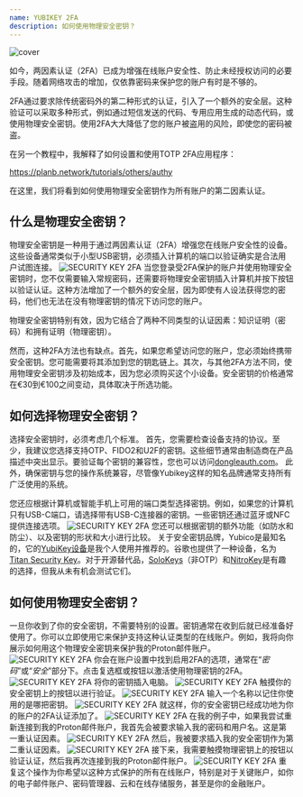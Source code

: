 ```yaml
---
name: YUBIKEY 2FA
description: 如何使用物理安全密钥？
---
```

![cover](assets/cover.webp)

如今，两因素认证（2FA）已成为增强在线账户安全性、防止未经授权访问的必要手段。随着网络攻击的增加，仅依靠密码来保护您的账户有时是不够的。

2FA通过要求除传统密码外的第二种形式的认证，引入了一个额外的安全层。这种验证可以采取多种形式，例如通过短信发送的代码、专用应用生成的动态代码，或使用物理安全密钥。使用2FA大大降低了您的账户被盗用的风险，即使您的密码被盗。

在另一个教程中，我解释了如何设置和使用TOTP 2FA应用程序：

https://planb.network/tutorials/others/authy

在这里，我们将看到如何使用物理安全密钥作为所有账户的第二因素认证。

## 什么是物理安全密钥？

物理安全密钥是一种用于通过两因素认证（2FA）增强您在线账户安全性的设备。这些设备通常类似于小型USB密钥，必须插入计算机的端口以验证确实是合法用户试图连接。
![SECURITY KEY 2FA](assets/notext/01.webp)
当您登录受2FA保护的账户并使用物理安全密钥时，您不仅需要输入常规密码，还需要将物理安全密钥插入计算机并按下按钮以验证认证。这种方法增加了一个额外的安全层，因为即使有人设法获得您的密码，他们也无法在没有物理密钥的情况下访问您的账户。

物理安全密钥特别有效，因为它结合了两种不同类型的认证因素：知识证明（密码）和拥有证明（物理密钥）。

然而，这种2FA方法也有缺点。首先，如果您希望访问您的账户，您必须始终携带安全密钥。您可能需要将其添加到您的钥匙链上。其次，与其他2FA方法不同，使用物理安全密钥涉及初始成本，因为您必须购买这个小设备。安全密钥的价格通常在€30到€100之间变动，具体取决于所选功能。

## 如何选择物理安全密钥？

选择安全密钥时，必须考虑几个标准。
首先，您需要检查设备支持的协议。至少，我建议您选择支持OTP、FIDO2和U2F的密钥。这些细节通常由制造商在产品描述中突出显示。要验证每个密钥的兼容性，您也可以访问[dongleauth.com](https://www.dongleauth.com/dongles/)。
此外，确保密钥与您的操作系统兼容，尽管像Yubikey这样的知名品牌通常支持所有广泛使用的系统。

您还应根据计算机或智能手机上可用的端口类型选择密钥。例如，如果您的计算机只有USB-C端口，请选择带有USB-C连接器的密钥。一些密钥还通过蓝牙或NFC提供连接选项。
![SECURITY KEY 2FA](assets/notext/02.webp)
您还可以根据密钥的额外功能（如防水和防尘）、以及密钥的形状和大小进行比较。
关于安全密钥品牌，Yubico是最知名的，它的[YubiKey设备](https://www.yubico.com/)是我个人使用并推荐的。谷歌也提供了一种设备，名为[Titan Security Key](https://store.google.com/fr/product/titan_security_key)。对于开源替代品，[SoloKeys](https://solokeys.com/)（非OTP）和[NitroKey](https://www.nitrokey.com/products/nitrokeys)是有趣的选择，但我从未有机会测试它们。
## 如何使用物理安全密钥？

一旦你收到了你的安全密钥，不需要特别的设置。密钥通常在收到后就已经准备好使用了。你可以立即使用它来保护支持这种认证类型的在线账户。例如，我将向你展示如何用这个物理安全密钥来保护我的Proton邮件账户。
![SECURITY KEY 2FA](assets/notext/03.webp)
你会在账户设置中找到启用2FA的选项，通常在“*密码*”或“*安全*”部分下。点击复选框或按钮以激活使用物理密钥的2FA。
![SECURITY KEY 2FA](assets/notext/04.webp)
将你的密钥插入电脑。
![SECURITY KEY 2FA](assets/notext/05.webp)
触摸你的安全密钥上的按钮以进行验证。
![SECURITY KEY 2FA](assets/notext/06.webp)
输入一个名称以记住你使用的是哪把密钥。
![SECURITY KEY 2FA](assets/notext/07.webp)
就这样，你的安全密钥已经成功地为你的账户的2FA认证添加了。
![SECURITY KEY 2FA](assets/notext/08.webp)
在我的例子中，如果我尝试重新连接到我的Proton邮件账户，我首先会被要求输入我的密码和用户名。这是第一重认证因素。
![SECURITY KEY 2FA](assets/notext/09.webp)
然后，我被要求插入我的安全密钥作为第二重认证因素。
![SECURITY KEY 2FA](assets/notext/10.webp)
接下来，我需要触摸物理密钥上的按钮以验证认证，然后我再次连接到我的Proton邮件账户。
![SECURITY KEY 2FA](assets/notext/11.webp)
重复这个操作为你希望以这种方式保护的所有在线账户，特别是对于关键账户，如你的电子邮件账户、密码管理器、云和在线存储服务，甚至是你的金融账户。